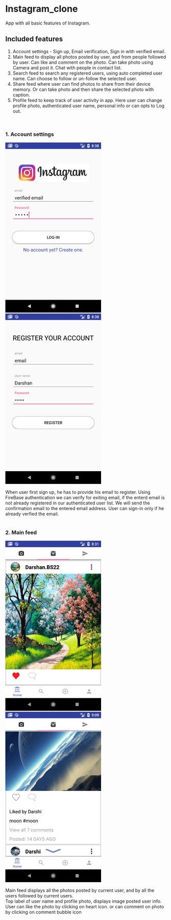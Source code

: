 # Instagram_clone

 App with all basic features of Instagram.
 
## Included features 
1.	Account settings - Sign up, Email verification, Sign in with verified email. 
2.	Main feed to display all photos posted by user, and from people followed by user.
   Can like and comment on the photo. Can take photo using Camera and post it.
   Chat with people in contact list.
3.	Search feed to search any registered users, using auto completed user name. 
   Can choose to follow or un-follow the selected user.
4.	Share feed where user can find photos to share from their device memory. 
   Or can take photo and then share the selected photo with caption.
5.	Profile feed to keep track of user activity in app. 
   Here user can change profile photo, authenticated user name, personal info or can opts to Log out.  
 <br>
 
### 1. Account settings
<p float="left">
  <img src="images/account_settings/sign_in_screen.png" width="300" />
  <img src="images/account_settings/sign_up_screen.png" width="300" /> 
</p>
 
When user first sign up, he has to provide his email to register. Using FireBase authentication we can verify for exiting email, if the enterd email is not already registered in our authenticated user list. We will send the confirmation email to the entered email address. User can sign-in only if he already verfied the email. 
<br><br>

### 2. Main feed
<p float="left">
  <img src="images/main_ feed/shredphoto_display_screen.png" width="300" />
  <img src="images/main_ feed/sharedphoto_display_screen_two.png" width="300" /> 
</p>

Main feed displays all the photos posted by current user, and by all the users followed by current users.
<br>Top label of user name and profile photo, displays image posted user info.
<br>User can like the photo by clicking on heart icon. or can comment on photo by clicking on comment bubble icon 


